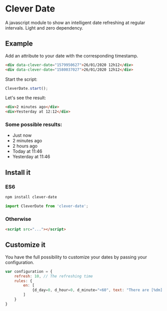 # Clever Date

A javascript module to show an intelligent date refreshing at regular intervals.
Light and zero dependency.

## Example 

Add an attribute to your date with the corresponding timestamp.
``` html
<div data-clever-date="1579950627">26/01/2020 12h12</div>
<div data-clever-date="1580037027">26/01/2020 12h12</div>
```

Start the script:
``` javascript
CleverDate.start();
```

Let's see the result:
``` html
<div>2 minutes ago</div>
<div>Yesterday at 12:12</div>
```

### Some possible results:
- Just now
- 2 minutes ago
- 2 hours ago
- Today at 11:46
- Yesterday at 11:46

## Install it

### ES6

``` bash
npm install clever-date
```

``` javascript
import CleverDate from 'clever-date';
```

### Otherwise

``` html
<script src="..."></script>
```

## Customize it

You have the full possibility to customize your dates by passing your configuration.

``` javascript
var configuration = {
    refresh: 10, // The refreshing time
    rules: {
        en: [
            {d_day=0, d_hour=0, d_minute="<60", text: "There are [%dm] minute(s) and [%ds] second(s)."}
        ]
    }
}

```

